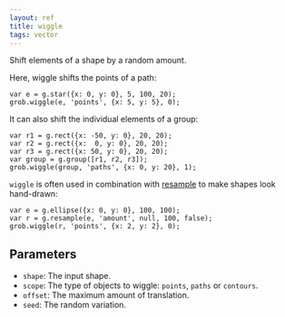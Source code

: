 ```yaml
---
layout: ref
title: wiggle
tags: vector
---
```

Shift elements of a shape by a random amount.

Here, wiggle shifts the points of a path:

    var e = g.star({x: 0, y: 0}, 5, 100, 20);
    grob.wiggle(e, 'points', {x: 5, y: 5}, 0);

It can also shift the individual elements of a group:

    var r1 = g.rect({x: -50, y: 0}, 20, 20);
    var r2 = g.rect({x:  0, y: 0}, 20, 20);
    var r3 = g.rect({x: 50, y: 0}, 20, 20);
    var group = g.group([r1, r2, r3]);
    grob.wiggle(group, 'paths', {x: 0, y: 20}, 1);

`wiggle` is often used in combination with [resample](/ref/resample.html) to make shapes look hand-drawn:

    var e = g.ellipse({x: 0, y: 0}, 100, 100);
    var r = g.resample(e, 'amount', null, 100, false);
    grob.wiggle(r, 'points', {x: 2, y: 2}, 0);

## Parameters
- `shape`: The input shape.
- `scope`: The type of objects to wiggle: `points`, `paths` or `contours`.
- `offset`: The maximum amount of translation.
- `seed`: The random variation.
